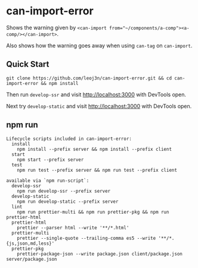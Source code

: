# can-import-error

Shows the warning given by `<can-import from="~/components/a-comp"><a-comp/></can-import>`.

Also shows how the warning goes away when using `can-tag` on `can-import`.

## Quick Start

```
git clone https://github.com/leoj3n/can-import-error.git && cd can-import-error && npm install
```

Then run `develop-ssr` and visit <http://localhost:3000> with DevTools open.

Next try `develop-static` and visit <http://localhost:3000> with DevTools open.

## npm run

```
Lifecycle scripts included in can-import-error:
  install
    npm install --prefix server && npm install --prefix client
  start
    npm start --prefix server
  test
    npm run test --prefix server && npm run test --prefix client

available via `npm run-script`:
  develop-ssr
    npm run develop-ssr --prefix server
  develop-static
    npm run develop-static --prefix server
  lint
    npm run prettier-multi && npm run prettier-pkg && npm run prettier-html
  prettier-html
    prettier --parser html --write '**/*.html'
  prettier-multi
    prettier --single-quote --trailing-comma es5 --write '**/*.{js,json,md,less}'
  prettier-pkg
    prettier-package-json --write package.json client/package.json server/package.json
```
